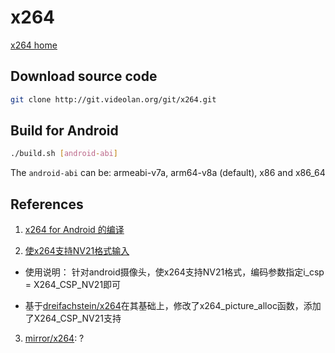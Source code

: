 # x264

[x264 home](http://www.videolan.org/developers/x264.html)

## Download source code

```Bash
git clone http://git.videolan.org/git/x264.git
```

## Build for Android

```Bash
./build.sh [android-abi]
```

The `android-abi` can be: armeabi-v7a, arm64-v8a (default), x86 and x86_64

## References

1. [x264 for Android 的编译](http://www.voidcn.com/article/p-ssgtnoox-bqc.html)

2. [使x264支持NV21格式输入](https://gitee.com/airx/x264-android)

  - 使用说明： 针对android摄像头，使x264支持NV21格式，编码参数指定i_csp = X264_CSP_NV21即可

  - 基于[dreifachstein/x264](https://github.com/dreifachstein/x264)在其基础上，修改了x264_picture_alloc函数，添加了X264_CSP_NV21支持

3. [mirror/x264](https://github.com/mirror/x264): ?